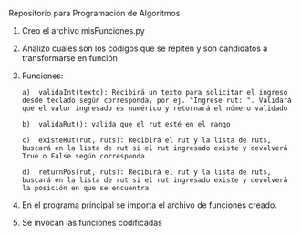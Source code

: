 Repositorio para Programación de Algoritmos
1)	Creo el archivo misFunciones.py
2)	Analizo cuales son los códigos que se repiten y son candidatos a transformarse en función
3)	Funciones:

        a)	validaInt(texto): Recibirá un texto para solicitar el ingreso desde teclado según corresponda, por ej. "Ingrese rut: ". Validará que el valor ingresado es numérico y retornará el número validado
        
        b)	validaRut(): valida que el rut esté en el rango
        
        c)	existeRut(rut, ruts): Recibirá el rut y la lista de ruts, buscará en la lista de rut si el rut ingresado existe y devolverá True o False según corresponda
        
        d)	returnPos(rut, ruts): Recibirá el rut y la lista de ruts, buscará en la lista de rut si el rut ingresado existe y devolverá la posición en que se encuentra
        
4)	En el programa principal se importa el archivo de funciones creado.
5)	Se invocan las funciones codificadas

